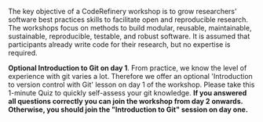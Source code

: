 The key objective of a CodeRefinery workshop is to grow researchers’ software best practices skills to facilitate open and reproducible research. The workshops focus on methods to build modular, reusable, maintainable, sustainable, reproducible, testable, and robust software. It is assumed that participants already write code for their research, but no expertise is required.

**Optional Introduction to Git on day 1**. From practice, we know the level of experience with git varies a lot. Therefore we offer an optional 'Introduction to version control with Git' lesson on day 1 of the workshop. Please take this 1-minute Quiz  to quickly self-assess your git knowledge. **If you answered all questions correctly you can join the workshop from day 2 onwards. Otherwise, you should join the "Introduction to Git" session on day one.**
